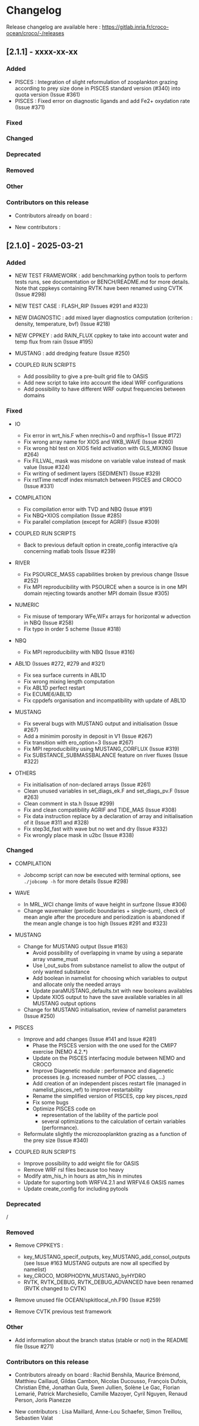 # Changelog

Release changelog are available here : https://gitlab.inria.fr/croco-ocean/croco/-/releases

## [2.1.1] - xxxx-xx-xx

### Added

- PISCES  : Integration of slight reformulation of zooplankton grazing 
  according to prey size done in PISCES standard version (#340) into quota version 
  (Issue #361)
- PISCES : Fixed error on diagnostic ligands and add Fe2+ oxydation rate (Issue #371)

### Fixed


### Changed


### Deprecated


### Removed


### Other


### Contributors on this release

- Contributors already on board : 


- New contributors : 


## [2.1.0] - 2025-03-21

### Added

- NEW TEST FRAMEWORK : add benchmarking python tools
  to perform tests runs, see documentation or BENCH/README.md for more details.
  Note that cppkeys containing RVTK have been renamed using CVTK (Issue #298)

- NEW TEST CASE : FLASH_RIP (Issues #291 and #323)

- NEW DIAGNOSTIC : add mixed layer diagnostics computation (criterion : 
  density, temperature, bvf) (Issue #218)

- NEW CPPKEY : add RAIN_FLUX cppkey to take into account water and temp flux 
  from rain (Issue #195)

- MUSTANG : add dredging feature (Issue #250)

- COUPLED RUN SCRIPTS

  - Add possibility to give a pre-built grid file to OASIS
  - Add new script to take into account the ideal WRF configurations
  - Add possibility to have different WRF output frequencies between domains

### Fixed

- IO
  - Fix error in wrt_his.F when nrechis=0 and nrpfhis=1 (Issue #172)
  - Fix wrong array name for XIOS and WKB_WAVE (Issue #260)
  - Fix wrong hbl test on XIOS field activation with GLS_MIXING (Issue #264)
  - Fix FILLVAL, mask was misdone on variable value 
    instead of mask value (Issue #324)
  - Fix writing of sediment layers (SEDIMENT) (Issue #329)
  - Fix rstTime netcdf index mismatch between PISCES and CROCO (Issue #331)

- COMPILATION
  - Fix compilation error with TVD and NBQ (Issue #191)
  - Fix NBQ+XIOS compilation (Issue #285)
  - Fix parallel compilation (except for AGRIF) (Issue #309)

- COUPLED RUN SCRIPTS
  - Back to previous default option in create_config 
    interactive q/a concerning matlab tools (Issue #239)

- RIVER
  - Fix PSOURCE_MASS capabilities broken by previous change (Issue #252)
  - Fix MPI reproducibility with PSOURCE when a source is 
    in one MPI domain rejecting towards another MPI domain (Issue #305)

- NUMERIC
  - Fix misuse of temporary WFe,WFx arrays for horizontal w 
    advection in NBQ (Issue #258)
  - Fix typo in order 5 scheme (Issue #318)

- NBQ
  - Fix MPI reproducibility with NBQ (Issue #316)

- ABL1D (Issues #272, #279 and #321)
  - Fix sea surface currents in ABL1D
  - Fix wrong mixing length computation
  - Fix ABL1D perfect restart
  - Fix ECUME6/ABL1D
  - Fix cppdefs organisation and incompatibility with update of ABL1D

- MUSTANG
  - Fix several bugs with MUSTANG output and initialisation (Issue #267)
  - Add a minimim porosity in deposit in V1 (Issue #267)
  - Fix transition with ero_option=3 (Issue #267)
  - Fix MPI reproducibility using MUSTANG_CORFLUX (Issue #319)
  - Fix SUBSTANCE_SUBMASSBALANCE feature on river fluxes (Issue #322)

- OTHERS
  - Fix initialisation of non-declared arrays (Issue #261)
  - Clean unused variables in set_diags_ek.F and set_diags_pv.F (Issue #263)
  - Clean comment in sta.h (Issue #299)
  - Fix and clean compatibility AGRIF and TIDE_MAS (Issue #308)
  - Fix data instruction replace by a declaration 
    of array and initialisation of it (Issue #311 and #328)
  - Fix step3d_fast with wave but no wet and dry (Issue #332)
  - Fix wrongly place mask in u2bc (Issue #338)

### Changed

- COMPILATION
  - Jobcomp script can now be executed with terminal options, see 
  ```./jobcomp -h``` for more details (Issue #298)

- WAVE
  - In MRL_WCI change limits of wave height in surfzone (Issue #306)
  - Change wavemaker (periodic boundaries + single-sum), 
    check of mean angle after the procedure and periodization is 
    abandoned if the mean angle change is too high (Issues #291 and #323)

- MUSTANG
  - Change for MUSTANG output (Issue #163)
    - Avoid possibility of overlapping in vname by 
      using a separate array vname_must
    - Use l_out_subs from substance namelist to allow the output of only wanted 
      substance
    - Add boolean in namelist for choosing which variables to output and 
      allocate only the needed arrays
    - Update paraMUSTANG_defaults.txt with new booleans availables
    - Update XIOS output to have the save available variables in all MUSTANG
      output options
  - Change for MUSTANG initialisation, review of namelist parameters (Issue #250)

- PISCES 
  - Improve and add changes (Issue #141 and Issue #281)
    - Phase the PISCES version with the one used for the CMIP7 exercise (NEMO 4.2.*)
    - Update on the PISCES interfacing module between NEMO and CROCO
    - Improve Diagenetic module : performance and diagenetic processes (e.g. increased number of POC classes, ...)
    - Add creation of an independent pisces restart file (managed in namelist_pisces_ref) to improve restartability
    - Rename the simplified version of PISCES, cpp key pisces_npzd
    - Fix some bugs
    - Optimize PISCES code on
      - representation of the lability of the particle pool
      - several optimizations to the calculation of certain variables (performance).
  - Reformulate slightly the microzooplankton grazing as a function
    of the prey size (Issue #340)

- COUPLED RUN SCRIPTS
  - Improve possibility to add weight file for OASIS
  - Remove WRF rsl files because too heavy 
  - Modify atm_his_h in hours as atm_his in minutes
  - Update for suporting both WRFV4.2.1 and WRFV4.6 OASIS names
  - Update create_config for including pytools

### Deprecated

/

### Removed

- Remove CPPKEYS :
  - key_MUSTANG_specif_outputs, key_MUSTANG_add_consol_outputs 
    (see Issue #163 MUSTANG outputs are now all specified by namelist)
  - key_CROCO, MORPHODYN_MUSTANG_byHYDRO
  - RVTK, RVTK_DEBUG, RVTK_DEBUG_ADVANCED have been renamed (RVTK changed 
    to CVTK)

- Remove unused file OCEAN/spkitlocal_nh.F90 (Issue #259)

- Remove CVTK previous test framework

### Other

- Add information about the branch status (stable or not)
  in the README file (Issue #271)

### Contributors on this release

- Contributors already on board : 
  Rachid Benshila, Maurice Brémond, Matthieu Caillaud, Gildas Cambon, 
  Nicolas Ducousso, François Dufois, Christian Ethé, Jonathan Gula, 
  Swen Jullien, Solène Le Gac, Florian Lemarié, 
  Patrick Marchesiello, Camille Mazoyer, 
  Cyril Nguyen, Renaud Person, Joris Pianezze

- New contributors : 
  Lisa Maillard, Anne-Lou Schaefer, Simon Treillou, Sebastien Valat
